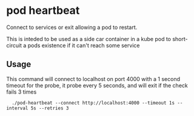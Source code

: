# pod heartbeat
Connect to services or exit allowing a pod to restart.

This is inteded to be used as a side car container in a kube pod to short-circuit a pods existence if it can't reach some service


## Usage

This command will connect to localhost on port 4000 with a 1 second timeout for the probe, it probe every 5 seconds, and will exit if the check fails 3 times 
```
  ./pod-heartbeat --connect http://localhost:4000 --timeout 1s --interval 5s --retries 3 
```


